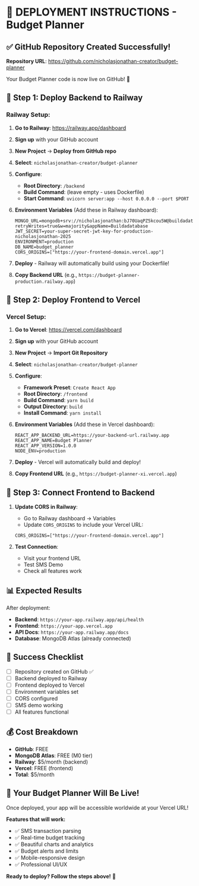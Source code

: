 # 🚀 DEPLOYMENT INSTRUCTIONS - Budget Planner

## ✅ **GitHub Repository Created Successfully!**

**Repository URL**: https://github.com/nicholasjonathan-creator/budget-planner

Your Budget Planner code is now live on GitHub! 🎉

## 🔧 **Step 1: Deploy Backend to Railway**

### **Railway Setup:**

1. **Go to Railway**: https://railway.app/dashboard
2. **Sign up** with your GitHub account
3. **New Project** → **Deploy from GitHub repo**
4. **Select**: `nicholasjonathan-creator/budget-planner`
5. **Configure**:
   - **Root Directory**: `/backend`
   - **Build Command**: (leave empty - uses Dockerfile)
   - **Start Command**: `uvicorn server:app --host 0.0.0.0 --port $PORT`

6. **Environment Variables** (Add these in Railway dashboard):
   ```
   MONGO_URL=mongodb+srv://nicholasjonathan:bJ70UaqPZ5kcou5W@buildadatabase.ahqwxzz.mongodb.net/budget_planner?retryWrites=true&w=majority&appName=Buildadatabase
   JWT_SECRET=your-super-secret-jwt-key-for-production-nicholasjonathan-2025
   ENVIRONMENT=production
   DB_NAME=budget_planner
   CORS_ORIGINS=["https://your-frontend-domain.vercel.app"]
   ```

7. **Deploy** - Railway will automatically build using your Dockerfile!

8. **Copy Backend URL** (e.g., `https://budget-planner-production.railway.app`)

## 🎨 **Step 2: Deploy Frontend to Vercel**

### **Vercel Setup:**

1. **Go to Vercel**: https://vercel.com/dashboard
2. **Sign up** with your GitHub account
3. **New Project** → **Import Git Repository**
4. **Select**: `nicholasjonathan-creator/budget-planner`
5. **Configure**:
   - **Framework Preset**: `Create React App`
   - **Root Directory**: `/frontend`
   - **Build Command**: `yarn build`
   - **Output Directory**: `build`
   - **Install Command**: `yarn install`

6. **Environment Variables** (Add these in Vercel dashboard):
   ```
   REACT_APP_BACKEND_URL=https://your-backend-url.railway.app
   REACT_APP_NAME=Budget Planner
   REACT_APP_VERSION=1.0.0
   NODE_ENV=production
   ```

7. **Deploy** - Vercel will automatically build and deploy!

8. **Copy Frontend URL** (e.g., `https://budget-planner-xi.vercel.app`)

## 🔄 **Step 3: Connect Frontend to Backend**

1. **Update CORS in Railway**:
   - Go to Railway dashboard → Variables
   - Update `CORS_ORIGINS` to include your Vercel URL:
   ```
   CORS_ORIGINS=["https://your-frontend-domain.vercel.app"]
   ```

2. **Test Connection**:
   - Visit your frontend URL
   - Test SMS Demo
   - Check all features work

## 📊 **Expected Results**

After deployment:
- **Backend**: `https://your-app.railway.app/api/health`
- **Frontend**: `https://your-app.vercel.app`
- **API Docs**: `https://your-app.railway.app/docs`
- **Database**: MongoDB Atlas (already connected)

## 🎯 **Success Checklist**

- [ ] Repository created on GitHub ✅
- [ ] Backend deployed to Railway
- [ ] Frontend deployed to Vercel
- [ ] Environment variables set
- [ ] CORS configured
- [ ] SMS demo working
- [ ] All features functional

## 💰 **Cost Breakdown**

- **GitHub**: FREE
- **MongoDB Atlas**: FREE (M0 tier)
- **Railway**: $5/month (backend)
- **Vercel**: FREE (frontend)
- **Total**: $5/month

## 🚀 **Your Budget Planner Will Be Live!**

Once deployed, your app will be accessible worldwide at your Vercel URL!

**Features that will work:**
- ✅ SMS transaction parsing
- ✅ Real-time budget tracking
- ✅ Beautiful charts and analytics
- ✅ Budget alerts and limits
- ✅ Mobile-responsive design
- ✅ Professional UI/UX

**Ready to deploy? Follow the steps above!** 🎉